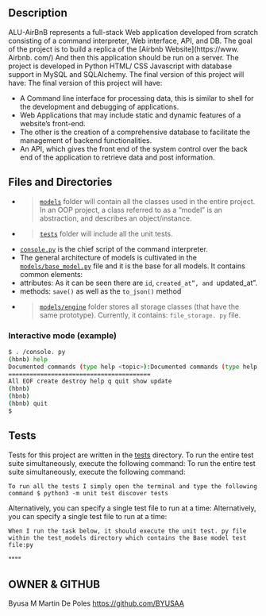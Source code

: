

## Description

ALU-AirBnB represents a full-stack Web application developed from scratch consisting of a command interpreter, Web interface, API, and DB. The goal of the project is to build a replica of the [Airbnb Website](https://www. Airbnb. com/) And then this application should be run on a server. The project is developed in Python HTML/ CSS Javascript with database support in MySQL and SQLAlchemy. The final version of this project will have: The final version of this project will have:

- A Command line interface for processing data, this is similar to shell for the development and debugging of applications.
- Web Applications that may include static and dynamic features of a website’s front-end.
- The other is the creation of a comprehensive database to facilitate the management of backend functionalities.
- An API, which gives the front end of the system control over the back end of the application to retrieve data and post information.


## Files and Directories
- >[```models```](./models/) folder will contain all the classes used in the entire project. In an OOP project, a class referred to as a “model” is an abstraction, and describes an object/instance.
- > [```tests```](./tests) folder will include all the unit tests.
- [```console.py```](./console.py)  is the chief script of the command interpreter.
- The general architecture of models is cultivated in the [```models/base_model.py```](./models/base_model.py) file and it is the base for all models. It contains common elements:
- attributes: As it can be seen there are ```id```, ```created_at”, and ```updated_at”.
- methods: ```save()``` as well as the ```to_json()``` method
- > [```models/engine```](./models/engine/) folder stores all storage classes (that have the same prototype). Currently, it contains: ```file_storage. py``` file.


### Interactive mode (example)

```bash
$ . /console. py
(hbnb) help
Documented commands (type help <topic>):Documented commands (type help <topic>):
========================================
All EOF create destroy help q quit show update
(hbnb)
(hbnb)
(hbnb) quit
$
```

## Tests

Tests for this project are written in the [tests](./tests)
directory. To run the entire test suite simultaneously, execute the following command: To run the entire test suite simultaneously, execute the following command:

```
To run all the tests I simply open the terminal and type the following command $ python3 -m unit test discover tests
```

Alternatively, you can specify a single test file to run at a time: Alternatively, you can specify a single test file to run at a time:

```
When I run the task below, it should execute the unit test. py file within the test_models directory which contains the Base model test file:py
```



""""
## OWNER & GITHUB
Byusa M Martin De Poles https://github.com/BYUSAA
